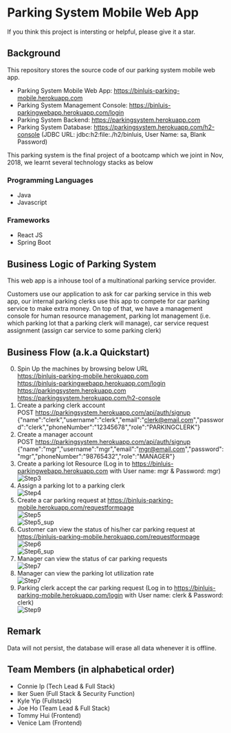 # Parking System Mobile Web App

If you think this project is intersting or helpful, please give it a star.
## Background
This repository stores the source code of our parking system mobile web app.

- Parking System Mobile Web App: https://binluis-parking-mobile.herokuapp.com
- Parking System Management Console: https://binluis-parkingwebapp.herokuapp.com/login
- Parking System Backend: https://parkingsystem.herokuapp.com
- Parking System Database: https://parkingsystem.herokuapp.com/h2-console (JDBC URL: jdbc:h2:file:./h2/binluis, User Name: sa, Blank Password)

This parking system is the final project of a bootcamp which we joint in Nov, 2018, we learnt several technology stacks as below

### Programming Languages
- Java
- Javascript

### Frameworks
- React JS
- Spring Boot

## Business Logic of Parking System
This web app is a inhouse tool of a multinational parking service provider.

Customers use our application to ask for car parking service in this web app, our internal parking clerks use this app to compete for car parking service to make extra money. On top of that, we have a management console for human resource management, parking lot management (i.e. which parking lot that a parking clerk will manage), car service request assignment (assign car service to some parking clerk)

## Business Flow (a.k.a Quickstart)
0. Spin Up the machines by browsing below URL</br>
   https://binluis-parking-mobile.herokuapp.com<br/>
   https://binluis-parkingwebapp.herokuapp.com/login<br/>
   https://parkingsystem.herokuapp.com<br/>
   https://parkingsystem.herokuapp.com/h2-console<br/>
1. Create a parking clerk account <br/>
   POST https://parkingsystem.herokuapp.com/api/auth/signup
   {"name":"clerk","username":"clerk","email":"clerk@email.com","password":"clerk","phoneNumber":"12345678","role":"PARKINGCLERK"}
2. Create a manager account<br/>
   POST https://parkingsystem.herokuapp.com/api/auth/signup
   {"name":"mgr","username":"mgr","email":"mgr@email.com","password":"mgr","phoneNumber":"98765432","role":"MANAGER"}
3. Create a parking lot Resource   (Log in to https://binluis-parkingwebapp.herokuapp.com with User name: mgr & Password: mgr) <br/>
![Step3](https://github.com/BinLuIS/ParkingSystemBackend/blob/master/img/business_flow_step3.png)
4. Assign a parking lot to a parking clerk<br/>
![Step4](https://github.com/BinLuIS/ParkingSystemBackend/blob/master/img/business_flow_step4.png)
5. Create a car parking request at https://binluis-parking-mobile.herokuapp.com/requestformpage<br/>
![Step5](https://github.com/BinLuIS/ParkingSystemBackend/blob/master/img/business_flow_step6.png)<br/>
![Step5_sup](https://github.com/BinLuIS/ParkingSystemBackend/blob/master/img/business_flow_step5_sup.png)
6. Customer can view the status of his/her car parking request at https://binluis-parking-mobile.herokuapp.com/requestformpage<br/>
![Step6](https://github.com/BinLuIS/ParkingSystemBackend/blob/master/img/business_flow_step6.png)<br/>
![Step6_sup](https://github.com/BinLuIS/ParkingSystemBackend/blob/master/img/business_flow_step6_sup.png)
7. Manager can view the status of car parking requests<br/>
![Step7](https://github.com/BinLuIS/ParkingSystemBackend/blob/master/img/business_flow_step7.png)
8. Manager can view the parking lot utilization rate<br/>
![Step7](https://github.com/BinLuIS/ParkingSystemBackend/blob/master/img/business_flow_step8.png)
9. Parking clerk accept the car parking request (Log in to https://binluis-parking-mobile.herokuapp.com/login with User name: clerk & Password: clerk)<br/>
![Step9](https://github.com/BinLuIS/ParkingSystemBackend/blob/master/img/business_flow_step9.png)


## Remark
Data will not persist, the database will erase all data whenever it is offline.

## Team Members (in alphabetical order)
- Connie Ip (Tech Lead & Full Stack)
- Iker Suen (Full Stack & Security Function)
- Kyle Yip (Fullstack)
- Joe Ho (Team Lead & Full Stack)
- Tommy Hui (Frontend)
- Venice Lam (Frontend)
